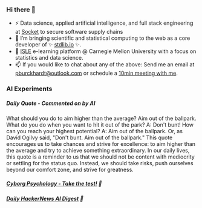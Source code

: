 ### Hi there 👋

-   ⚡ Data science, applied artificial intelligence, and full stack engineering at [Socket](https://socket.dev) to secure software supply chains
-   🔭 I’m bringing scientific and statistical computing to the web as a core developer of ✨ [stdlib.io](https://stdlib.io) ✨.
-   📖 [ISLE](https://stat.cmu.edu/isle) e-learning platform @ Carnegie Mellon University with a focus on statistics and data science.
-   📫 If you would like to chat about any of the above: Send me an email at [pburckhardt@outlook.com](mailto:pburckhardt@outlook.com) or schedule a [10min meeting with me](https://cal.com/philipp-burckhardt/10min).

### AI Experiments

##### Daily Quote - Commented on by AI

<!-- <quote> -->

What should you do to aim higher than the average? Aim out of the ballpark. What do you do when you want to hit it out of the park? A: Don't bunt! How can you reach your highest potential? A: Aim out of the ballpark. Or, as David Ogilvy said, "Don't bunt. Aim out of the ballpark." This quote encourages us to take chances and strive for excellence: to aim higher than the average and try to achieve something extraordinary. In our daily lives, this quote is a reminder to us that we should not be content with mediocrity or settling for the status quo. Instead, we should take risks, push ourselves beyond our comfort zone, and strive for greatness.

<!-- </quote> -->

##### [Cyborg Psychology - Take the test!](http://cyborg-psychology.com/) 🚀 
##### [Daily HackerNews AI Digest](https://ai-digest.vercel.app/) :brain:
